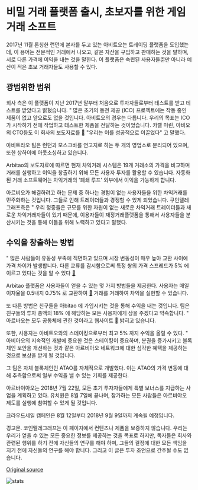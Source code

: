 # 비밀 거래 플랫폼 출시, 초보자를 위한 게임거래 소프트

2017년 11월 론칭한 런던에 본사를 두고 있는 아비트오는 트레이딩 플랫폼을 도입했는데, 이 용어는 전문적인 거래에서 나오고, 같은 자산을 구입하고 판매하는 것을 말하며, 서로 다른 가격에 이익을 내는 것을 말한다. 이 플랫폼은 숙련된 사용자들뿐만 아니라 예산이 적은 초보 거래자들도 사용할 수 있다.

## 광범위한 범위

회사 측은 이 플랫폼이 지난 2017년 말부터 처음으로 투자자들로부터 테스트를 받고 테스트를 받았다고 밝혔습니다. " 많은 초기의 동전 제공 (ICO) 프로젝트에는 작동 중인 제품이 없고 앞으로도 없을 것입니다. 아비트오의 경우는 다릅니다. 우리의 목표는 ICO가 시작하기 전에 작업하고 테스트한 제품을 전달하는 것이었습니다. 카렐 미린, 아비오의 CTO등도 이 회사의 보도자료를  [🔗](https://static.arbitao.com/presskit/Arbitao_PressRelease_May31.pdf) "우리는 이를 성공적으로 이끌었다" 고 말했다.

아비트라오 팀은 런던과 모스크바를 연고지로 하는 두 개의 영업소로 분리되어 있으며, 또한 상하이에 아웃소싱하고 있습니다.

Arbitao의 보도자료에 따르면 현재 차익거래 시스템은 19개 거래소의 가격을 비교하며 거래를 실행하고 이익을 창출하기 위해 모든 사용자 투자를 활용할 수 있습니다. 자동화된 거래 소프트웨어는 차익거래의 '폐쇄 루프' 외부에서 이익을 가능하게 합니다.

아르비오가 해결하려고 하는 문제 중 하나는 경험이 없는 사용자들을 위한 차익거래를 민주화하는 것입니다. 그들로 인해 트레이더들과 경쟁할 수 있게 되었습니다. 쿠인텔레그래프측은 " 우리 청중들은 규모를 위한 자원이 없는 새로운 차익거래 트레이더들과 새로운 차익거래자들이 있기 때문에, 이용자들이 재정거래플랫폼을 통해서 사용자들을 분산시키는 것을 통해 이들을 위해 노력하고 있다고 말했다.

## 수익을 창출하는 방법

" 많은 사람들이 유동성 부족에 직면하고 있으며 시장 변동성이 매우 높아 교환 사이에 가격 차이가 발생합니다. 다른 교류를 감시함으로써 특정 쌍의 가격 스프레드가 5% 에 이르고 있다는 것을 알 수 있다  [🔗](https://static.arbitao.com/presskit/Arbitao_Ten_Pager_EN.pdf)

Arbitao 플랫폼은 사용자들이 얻을 수 있는 몇 가지 방법들을 제공한다. 사용자는 매일 이자율을 0.5내지 0.75% 로 교환하여  [🔗](https://cointelegraph.com/explained/crypto-trading-explained)  거래를 거래하여 차익을 실현할 수 있습니다.

또 다른 방법은 친구들을 아bitao 에 가입시키는 것을 통해 수익을 내는 것입니다. 팀은 친구들의 투자 총액의 18% 에 해당하는 모든 사용자에게 상을 주겠다고 약속합니다. " 아르바오는 모두 공동체에 관한 것이라고 웹사이트  [🔗](https://www.arbitao.com/) 밝히고 있습니다.

또한, 사용자는 아비트오와의 스테이킹으로부터 최고 5% 까지 수익을 올릴 수 있다. " 아비아오의 지속적인 개발에 중요한 것은 스테이킹이 중요하며, 분권을 증가시키고 블록체인 보안을 개선하는 것과 같은 아르비아오 네트워크에 대한 심각한 혜택을 제공하는 것으로 보상을 받게 될 것입니다.

그 팀은 자체 블록체인인 ATAO를 자체적으로 개발했다. 이는 ATAO의 가격 변동에 대해 추측함으로써 일부 수익을 낼 수 있는 기회를 제공한다.

아르바이아오는 2018년 7월 22일, 모든 초기 투자자들에게 특별 보너스를 지급하는 사업을 계획하고 있다. 유치원은 8월 7일에 끝나며, 참가하는 모든 사람들은 아르비야오 제도를 실행에 참여할 수 있게 될 것입니다.

크라우드세일 캠페인은 8월 12일부터 2018년 9월 9일까지 계속될 예정입니다.

경고문. 코인텔레그래프는 이 페이지에서 컨텐츠나 제품을 보증하지 않습니다. 우리는 우리가 얻을 수 있는 모든 중요한 정보를 제공하는 것을 목표로 하지만, 독자들은 회사와 관련된 행위를 하기 전에 자신들의 연구를 해야 하며, 그들의 결정에 대한 모든 책임을 지기 전에 자신들의 연구를 해야 합니다. 그리고 이 글은 투자 조언으로 간주될 수도 없습니다.

[Original source](https://cointelegraph.com/news/crypto-trading-platform-releases-an-arbitrage-trading-soft-for-beginners)

![stats](https://c.statcounter.com/11760860/0/a89fa40b/1/ "stats")
